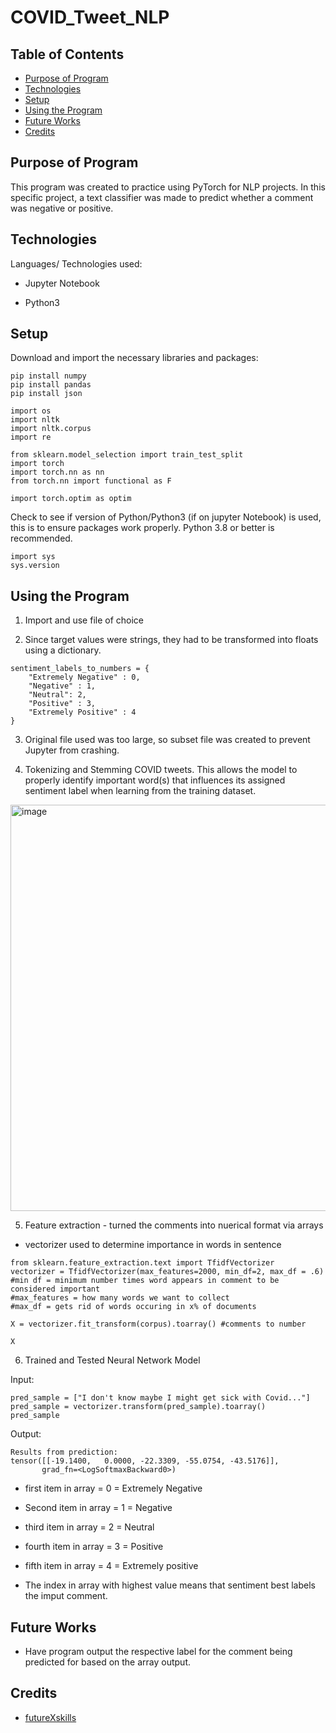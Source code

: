 # COVID_Tweet_NLP

## Table of Contents
* [Purpose of Program](#Purpose-of-program)  
* [Technologies](#technologies)
* [Setup](#setup)
* [Using the Program](#Using-the-Program)
* [Future Works](#Future-Works)
* [Credits](#Credits)

## Purpose of Program

This program was created to practice using PyTorch for NLP projects. In this specific project, a text classifier was made to predict whether a comment was negative or positive.


## Technologies
Languages/ Technologies used:

* Jupyter Notebook

* Python3

## Setup

Download and import the necessary libraries and packages:
```
pip install numpy
pip install pandas
pip install json
```
```
import os
import nltk
import nltk.corpus
import re

from sklearn.model_selection import train_test_split
import torch
import torch.nn as nn
from torch.nn import functional as F

import torch.optim as optim
```
Check to see if version of Python/Python3 (if on jupyter Notebook) is used, this is to ensure packages work properly. Python 3.8 or better is recommended.

```
import sys
sys.version
```

  
## Using the Program

1. Import and use file of choice

2. Since target values were strings, they had to be transformed into floats using a dictionary.

```
sentiment_labels_to_numbers = {
    "Extremely Negative" : 0,
    "Negative" : 1,
    "Neutral": 2,
    "Positive" : 3,
    "Extremely Positive" : 4
}

```
3. Original file used was too large, so subset file was created to prevent Jupyter from crashing.

4. Tokenizing and Stemming COVID tweets. This allows the model to properly identify important word(s) that influences its assigned sentiment label when learning from the training dataset.
<img width="650" alt="image" src="https://github.com/MeganTran6023/COVID_Tweet_NLP/assets/68253811/910f6e88-bd65-41fd-9e5a-6b77efa09e16">

5. Feature extraction - turned the comments into nuerical format via arrays

* vectorizer used to determine importance in words in sentence

```
from sklearn.feature_extraction.text import TfidfVectorizer
vectorizer = TfidfVectorizer(max_features=2000, min_df=2, max_df = .6) #min df = minimum number times word appears in comment to be considered important
#max_features = how many words we want to collect
#max_df = gets rid of words occuring in x% of documents

X = vectorizer.fit_transform(corpus).toarray() #comments to number

X
```
6. Trained and Tested Neural Network Model

Input:

```
pred_sample = ["I don't know maybe I might get sick with Covid..."]
pred_sample = vectorizer.transform(pred_sample).toarray()
pred_sample
```

Output: 

``` 
Results from prediction:
tensor([[-19.1400,   0.0000, -22.3309, -55.0754, -43.5176]],
       grad_fn=<LogSoftmaxBackward0>)
```
* first item in array = 0 = Extremely Negative
* Second item in array = 1 = Negative
* third item in array = 2 = Neutral
* fourth item in array = 3 = Positive
* fifth item in array = 4 = Extremely positive

* The index in array with highest value means that sentiment best labels the imput comment.

## Future Works

* Have program output the respective label for the comment being predicted for based on the array output.

## Credits

* [futureXskills](https://www.youtube.com/watch?v=Ezm0HDD-2zw&list=PLXCw5VdOQb7jqMtFIDa0T02y4zWfYvrki&index=3&ab_channel=futureXskills)


